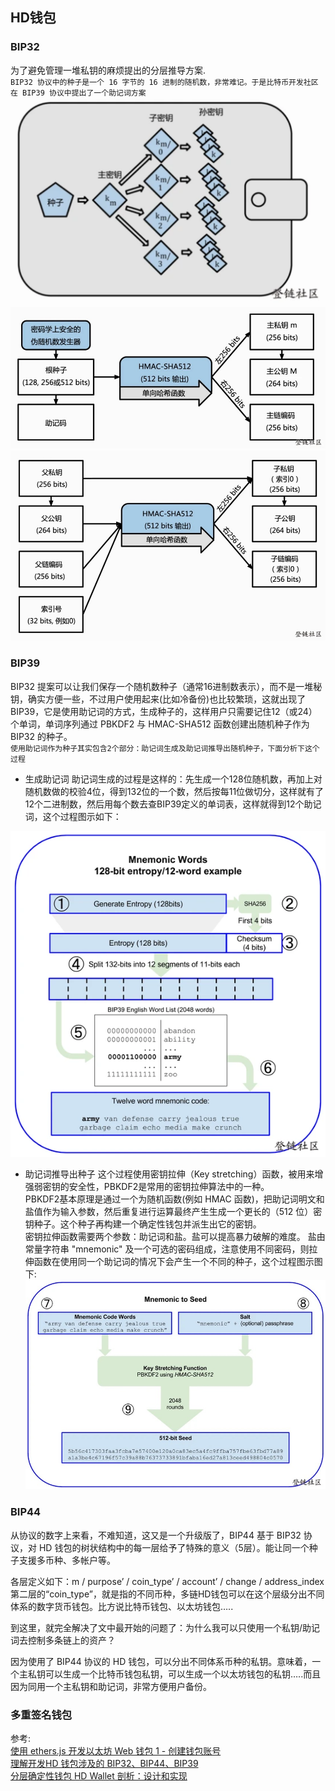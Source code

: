 



## HD钱包

### BIP32
为了避免管理一堆私钥的麻烦提出的分层推导方案.  
`BIP32 协议中的种子是一个 16 字节的 16 进制的随机数，非常难记。于是比特币开发社区在 BIP39 协议中提出了一个助记词方案`
![](../../file/wallet/bip_1.png)
![](../../file/wallet/bip_2.jpeg)
![](../../file/wallet/bip_3.jpeg)

### BIP39
BIP32 提案可以让我们保存一个随机数种子（通常16进制数表示），而不是一堆秘钥，确实方便一些，不过用户使用起来(比如冷备份)也比较繁琐，这就出现了BIP39，它是使用助记词的方式，生成种子的，这样用户只需要记住12（或24）个单词，单词序列通过 PBKDF2 与 HMAC-SHA512 函数创建出随机种子作为 BIP32 的种子。     
`使用助记词作为种子其实包含2个部分：助记词生成及助记词推导出随机种子，下面分析下这个过程`    
* 生成助记词
助记词生成的过程是这样的：先生成一个128位随机数，再加上对随机数做的校验4位，得到132位的一个数，然后按每11位做切分，这样就有了12个二进制数，然后用每个数去查BIP39定义的单词表，这样就得到12个助记词，这个过程图示如下：    

![](../../file/wallet/bip_39_1.png)

* 助记词推导出种子
这个过程使用密钥拉伸（Key stretching）函数，被用来增强弱密钥的安全性，PBKDF2是常用的密钥拉伸算法中的一种。   
PBKDF2基本原理是通过一个为随机函数(例如 HMAC 函数)，把助记词明文和盐值作为输入参数，然后重复进行运算最终产生生成一个更长的（512 位）密钥种子。这个种子再构建一个确定性钱包并派生出它的密钥。   
密钥拉伸函数需要两个参数：助记词和盐。盐可以提高暴力破解的难度。 盐由常量字符串 "mnemonic" 及一个可选的密码组成，注意使用不同密码，则拉伸函数在使用同一个助记词的情况下会产生一个不同的种子，这个过程图示图下:
![](../../file/wallet/bip_39_2.jpeg)




### BIP44
从协议的数字上来看，不难知道，这又是一个升级版了，BIP44 基于 BIP32 协议，对 HD 钱包的树状结构中的每一层给予了特殊的意义（5层）。能让同一个种子支援多币种、多帐户等。

各层定义如下：m / purpose’ / coin_type’ / account’ / change / address_index第二层的“coin_type”，就是指的不同币种，多链HD钱包可以在这个层级分出不同体系的数字货币钱包。比方说比特币钱包、以太坊钱包…..

到这里，就完全解决了文中最开始的问题了：为什么我可以只使用一个私钥/助记词去控制多条链上的资产？

因为使用了 BIP44 协议的 HD 钱包，可以分出不同体系币种的私钥。意味着，一个主私钥可以生成一个比特币钱包私钥，可以生成一个以太坊钱包的私钥…..而且因为同用一个主私钥和助记词，非常方便用户备份。


### 多重签名钱包




参考:   
[使用 ethers.js 开发以太坊 Web 钱包 1 - 创建钱包账号](https://learnblockchain.cn/2018/10/25/eth-web-wallet_1/)      
[理解开发HD 钱包涉及的 BIP32、BIP44、BIP39](https://learnblockchain.cn/2018/09/28/hdwallet/)      
[分层确定性钱包 HD Wallet 剖析：设计和实现](https://www.arcblock.io/blog/zh/post/2018/12/01/hd-wallets-design-and-implementation)
